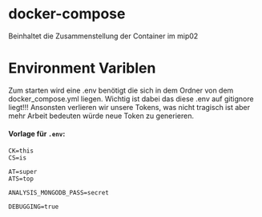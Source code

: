 # docker-compose
Beinhaltet die Zusammenstellung der Container im mip02 

# Environment Variblen
Zum starten wird eine .env benötigt die sich in dem Ordner von dem docker_compose.yml liegen.
Wichtig ist dabei das diese .env auf gitignore liegt!!!
Ansonsten verlieren wir unsere Tokens, was nicht tragisch ist aber mehr Arbeit bedeuten würde neue Token zu generieren.

#### Vorlage für ```.env```:
```properties
CK=this
CS=is

AT=super
ATS=top

ANALYSIS_MONGODB_PASS=secret

DEBUGGING=true
```
